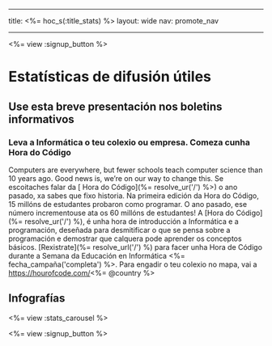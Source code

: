 * * *

title: <%= hoc_s(:title_stats) %> layout: wide nav: promote_nav

* * *

<%= view :signup_button %>

# Estatísticas de difusión útiles

## Use esta breve presentación nos boletins informativos

### Leva a Informática o teu colexio ou empresa. Comeza cunha Hora do Código

Computers are everywhere, but fewer schools teach computer science than 10 years ago. Good news is, we’re on our way to change this. Se escoitaches falar da [ Hora do Código](%= resolve_ur('/') %>) o ano pasado, xa sabes que fixo historia. Na primeira edición da Hora do Código, 15 millóns de estudantes probaron como programar. O ano pasado, ese número incrementouse ata os 60 millóns de estudantes! A [Hora do Código](%= resolve_ur('/') %), é unha hora de introducción a Informática e a programación, deseñada para desmitificar o que se pensa sobre a programación e demostrar que calquera pode aprender os conceptos básicos. [Rexistrate](%= resolve_url('/') %) para facer unha Hora de Código durante a Semana da Educación en Informática <%= fecha_campaña('completa') %>. Para engadir o teu colexio no mapa, vai a https://hourofcode.com/<%= @country %>

## Infografías

<%= view :stats_carousel %>

<%= view :signup_button %>